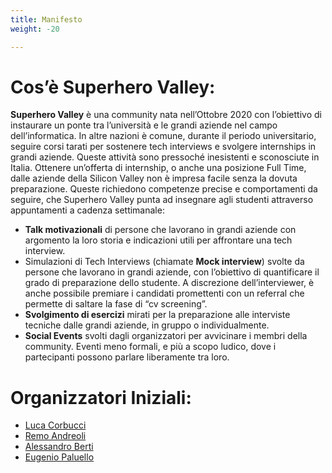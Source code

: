 ```yaml
---
title: Manifesto
weight: -20

---
```


# Cos’è Superhero Valley:

**Superhero Valley** è una community nata nell’Ottobre 2020 con l’obiettivo di instaurare un ponte tra l’università e le grandi aziende nel campo dell’informatica. 
In altre nazioni è comune, durante il periodo universitario, seguire corsi tarati per sostenere tech interviews e svolgere internships in grandi aziende. Queste attività sono pressoché inesistenti e sconosciute in Italia.
Ottenere un’offerta di internship, o anche una posizione Full Time, dalle aziende della Silicon Valley non è impresa facile senza la dovuta preparazione. Queste richiedono competenze precise e comportamenti da seguire, che Superhero Valley punta ad insegnare agli studenti attraverso appuntamenti a cadenza settimanale:

- **Talk motivazionali** di persone che lavorano in grandi aziende con argomento la loro storia e indicazioni utili per affrontare una tech interview.
- Simulazioni di Tech Interviews (chiamate **Mock interview**) svolte da persone che lavorano in grandi aziende, con l’obiettivo di quantificare il grado di preparazione dello studente. A discrezione dell’interviewer, è anche possibile premiare i candidati promettenti con un referral che permette di saltare la fase di “cv screening”.
- **Svolgimento di esercizi** mirati per la preparazione alle interviste tecniche dalle grandi aziende, in gruppo o individualmente.
- **Social Events** svolti dagli organizzatori per avvicinare i membri della community. Eventi meno formali, e più a scopo ludico, dove i partecipanti possono parlare liberamente tra loro.


# Organizzatori Iniziali:

- [Luca Corbucci](https://www.linkedin.com/in/lucacorbucci/)
- [Remo Andreoli](https://www.linkedin.com/in/remoandreoli/)
- [Alessandro Berti](https://www.linkedin.com/in/aleberti/)
- [Eugenio Paluello](https://www.linkedin.com/in/eugpaluello/ )





